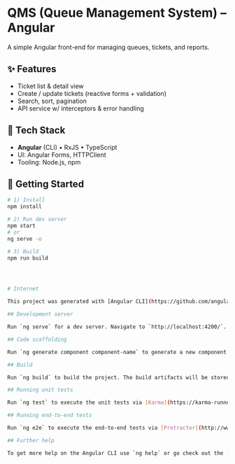 # QMS (Queue Management System) – Angular

A simple Angular front-end for managing queues, tickets, and reports.

## ✨ Features
- Ticket list & detail view
- Create / update tickets (reactive forms + validation)
- Search, sort, pagination
- API service w/ interceptors & error handling

## 🧰 Tech Stack
- **Angular** (CLI) • RxJS • TypeScript
- UI: Angular Forms, HTTPClient
- Tooling: Node.js, npm

## 🚀 Getting Started
```bash
# 1) Install
npm install

# 2) Run dev server
npm start
# or
ng serve -o

# 3) Build
npm run build




# Internet

This project was generated with [Angular CLI](https://github.com/angular/angular-cli) version 11.2.0.

## Development server

Run `ng serve` for a dev server. Navigate to `http://localhost:4200/`. The app will automatically reload if you change any of the source files.

## Code scaffolding

Run `ng generate component component-name` to generate a new component. You can also use `ng generate directive|pipe|service|class|guard|interface|enum|module`.

## Build

Run `ng build` to build the project. The build artifacts will be stored in the `dist/` directory. Use the `--prod` flag for a production build.

## Running unit tests

Run `ng test` to execute the unit tests via [Karma](https://karma-runner.github.io).

## Running end-to-end tests

Run `ng e2e` to execute the end-to-end tests via [Protractor](http://www.protractortest.org/).

## Further help

To get more help on the Angular CLI use `ng help` or go check out the [Angular CLI Overview and Command Reference](https://angular.io/cli) page.
